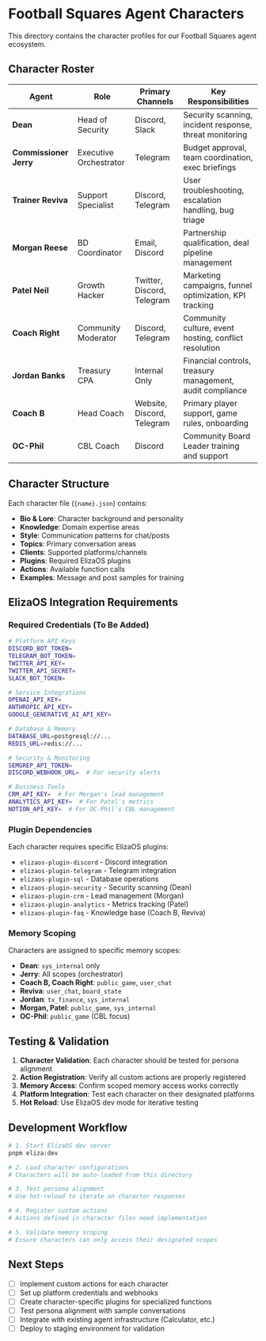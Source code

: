 # Football Squares Agent Characters

This directory contains the character profiles for our Football Squares agent ecosystem.

## Character Roster

| Agent                  | Role                   | Primary Channels           | Key Responsibilities                                      |
| ---------------------- | ---------------------- | -------------------------- | --------------------------------------------------------- |
| **Dean**               | Head of Security       | Discord, Slack             | Security scanning, incident response, threat monitoring   |
| **Commissioner Jerry** | Executive Orchestrator | Telegram                   | Budget approval, team coordination, exec briefings        |
| **Trainer Reviva**     | Support Specialist     | Discord, Telegram          | User troubleshooting, escalation handling, bug triage     |
| **Morgan Reese**       | BD Coordinator         | Email, Discord             | Partnership qualification, deal pipeline management       |
| **Patel Neil**         | Growth Hacker          | Twitter, Discord, Telegram | Marketing campaigns, funnel optimization, KPI tracking    |
| **Coach Right**        | Community Moderator    | Discord, Telegram          | Community culture, event hosting, conflict resolution     |
| **Jordan Banks**       | Treasury CPA           | Internal Only              | Financial controls, treasury management, audit compliance |
| **Coach B**            | Head Coach             | Website, Discord, Telegram | Primary player support, game rules, onboarding            |
| **OC-Phil**            | CBL Coach              | Discord                    | Community Board Leader training and support               |

## Character Structure

Each character file (`{name}.json`) contains:

- **Bio & Lore**: Character background and personality
- **Knowledge**: Domain expertise areas
- **Style**: Communication patterns for chat/posts
- **Topics**: Primary conversation areas
- **Clients**: Supported platforms/channels
- **Plugins**: Required ElizaOS plugins
- **Actions**: Available function calls
- **Examples**: Message and post samples for training

## ElizaOS Integration Requirements

### Required Credentials (To Be Added)

```bash
# Platform API Keys
DISCORD_BOT_TOKEN=
TELEGRAM_BOT_TOKEN=
TWITTER_API_KEY=
TWITTER_API_SECRET=
SLACK_BOT_TOKEN=

# Service Integrations
OPENAI_API_KEY=
ANTHROPIC_API_KEY=
GOOGLE_GENERATIVE_AI_API_KEY=

# Database & Memory
DATABASE_URL=postgresql://...
REDIS_URL=redis://...

# Security & Monitoring
SEMGREP_API_TOKEN=
DISCORD_WEBHOOK_URL=  # For security alerts

# Business Tools
CRM_API_KEY=  # For Morgan's lead management
ANALYTICS_API_KEY=  # For Patel's metrics
NOTION_API_KEY=  # For OC-Phil's CBL management
```

### Plugin Dependencies

Each character requires specific ElizaOS plugins:

- `elizaos-plugin-discord` - Discord integration
- `elizaos-plugin-telegram` - Telegram integration
- `elizaos-plugin-sql` - Database operations
- `elizaos-plugin-security` - Security scanning (Dean)
- `elizaos-plugin-crm` - Lead management (Morgan)
- `elizaos-plugin-analytics` - Metrics tracking (Patel)
- `elizaos-plugin-faq` - Knowledge base (Coach B, Reviva)

### Memory Scoping

Characters are assigned to specific memory scopes:

- **Dean**: `sys_internal` only
- **Jerry**: All scopes (orchestrator)
- **Coach B, Coach Right**: `public_game`, `user_chat`
- **Reviva**: `user_chat`, `board_state`
- **Jordan**: `tx_finance`, `sys_internal`
- **Morgan, Patel**: `public_game`, `sys_internal`
- **OC-Phil**: `public_game` (CBL focus)

## Testing & Validation

1. **Character Validation**: Each character should be tested for persona alignment
2. **Action Registration**: Verify all custom actions are properly registered
3. **Memory Access**: Confirm scoped memory access works correctly
4. **Platform Integration**: Test each character on their designated platforms
5. **Hot Reload**: Use ElizaOS dev mode for iterative testing

## Development Workflow

```bash
# 1. Start ElizaOS dev server
pnpm eliza:dev

# 2. Load character configurations
# Characters will be auto-loaded from this directory

# 3. Test persona alignment
# Use hot-reload to iterate on character responses

# 4. Register custom actions
# Actions defined in character files need implementation

# 5. Validate memory scoping
# Ensure characters can only access their designated scopes
```

## Next Steps

- [ ] Implement custom actions for each character
- [ ] Set up platform credentials and webhooks
- [ ] Create character-specific plugins for specialized functions
- [ ] Test persona alignment with sample conversations
- [ ] Integrate with existing agent infrastructure (Calculator, etc.)
- [ ] Deploy to staging environment for validation
